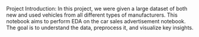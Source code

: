 Project Introduction:
In this project, we were given a large dataset of both new and used vehicles from all different types of manufacturers. This notebook aims to perform EDA on the car sales advertisement notebook. The goal is to understand the data, preprocess it, and visualize key insights.
